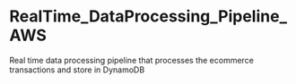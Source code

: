 # RealTime_DataProcessing_Pipeline_AWS
Real time data processing pipeline that processes the ecommerce transactions and store in DynamoDB
